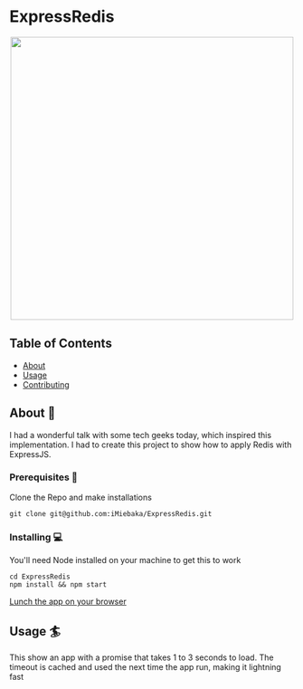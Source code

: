 # ExpressRedis
<p align="center" >
<img src="https://miro.medium.com/max/1200/1*4ZEonl9174VQzf2842OXpg.png" width=500 />
</p>

## Table of Contents

- [About](#about)
- [Usage](#usage)
- [Contributing](../CONTRIBUTING.md)

## About 🤔  <a name = "about"></a> 

I had a wonderful talk with some tech geeks today, which inspired this implementation. I had to create this project to show how to apply Redis with ExpressJS.


### Prerequisites 🧪
Clone the Repo and make installations

```
git clone git@github.com:iMiebaka/ExpressRedis.git
```

### Installing 💻
You'll need Node installed on your machine to get this to work


```
cd ExpressRedis
npm install && npm start
```
[Lunch the app on your browser](http://localhost:3001) 


## Usage 🏄 <a name = "usage"></a>
This show an app with a promise that takes 1 to 3 seconds to load.
The timeout is cached and used the next time the app run, making it lightning fast

